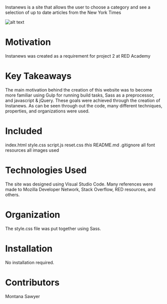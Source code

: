 Instanews is a site that allows the user to choose a category and see a selection of up to date articles from the New York Times

![alt text](images/screenshot.png "Instanews Example Page")

# Motivation
Instanews was created as a requirement for project 2 at RED Academy 

# Key Takeaways
The main motivation behind the creation of this website was to become more familiar using Gulp for running build tasks, Sass as a preprocessor, and javascript & jQuery. These goals were achieved through the creation of Instanews. As can be seen through out the code, many different techniques, properties, and organizations were used.

# Included
index.html
style.css
script.js
reset.css
*this* README.md
.gitignore
all font resources
all images used

# Technologies Used
The site was designed using Visual Studio Code. Many references were made to Mozilla Developer Network, Stack Overflow, RED resources, and others. 

# Organization
The style.css file was put together using Sass.

# Installation
No installation required.

# Contributors
Montana Sawyer
